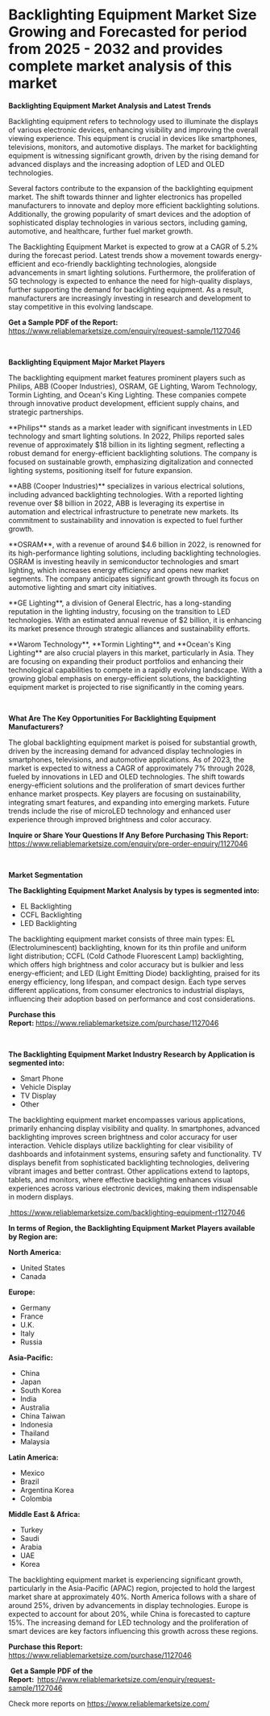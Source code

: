 <p><h1>Backlighting Equipment Market Size Growing and Forecasted for period from 2025 - 2032 and provides complete market analysis of this market</h1></p><p><strong>Backlighting Equipment Market Analysis and Latest Trends</strong></p>
<p><p>Backlighting equipment refers to technology used to illuminate the displays of various electronic devices, enhancing visibility and improving the overall viewing experience. This equipment is crucial in devices like smartphones, televisions, monitors, and automotive displays. The market for backlighting equipment is witnessing significant growth, driven by the rising demand for advanced displays and the increasing adoption of LED and OLED technologies.</p><p>Several factors contribute to the expansion of the backlighting equipment market. The shift towards thinner and lighter electronics has propelled manufacturers to innovate and deploy more efficient backlighting solutions. Additionally, the growing popularity of smart devices and the adoption of sophisticated display technologies in various sectors, including gaming, automotive, and healthcare, further fuel market growth.</p><p>The Backlighting Equipment Market is expected to grow at a CAGR of 5.2% during the forecast period. Latest trends show a movement towards energy-efficient and eco-friendly backlighting technologies, alongside advancements in smart lighting solutions. Furthermore, the proliferation of 5G technology is expected to enhance the need for high-quality displays, further supporting the demand for backlighting equipment. As a result, manufacturers are increasingly investing in research and development to stay competitive in this evolving landscape.</p></p>
<p><strong>Get a Sample PDF of the Report:&nbsp;</strong> <a href="https://www.reliablemarketsize.com/enquiry/request-sample/1127046?utm_campaign=2291&utm_medium=2&utm_source=Github&utm_content=ia&utm_term=13022025&utm_id=backlighting-equipment">https://www.reliablemarketsize.com/enquiry/request-sample/1127046</a></p>
<p>&nbsp;</p>
<p><strong>Backlighting Equipment Major Market Players</strong></p>
<p><p>The backlighting equipment market features prominent players such as Philips, ABB (Cooper Industries), OSRAM, GE Lighting, Warom Technology, Tormin Lighting, and Ocean's King Lighting. These companies compete through innovative product development, efficient supply chains, and strategic partnerships.</p><p>**Philips** stands as a market leader with significant investments in LED technology and smart lighting solutions. In 2022, Philips reported sales revenue of approximately $18 billion in its lighting segment, reflecting a robust demand for energy-efficient backlighting solutions. The company is focused on sustainable growth, emphasizing digitalization and connected lighting systems, positioning itself for future expansion.</p><p>**ABB (Cooper Industries)** specializes in various electrical solutions, including advanced backlighting technologies. With a reported lighting revenue over $8 billion in 2022, ABB is leveraging its expertise in automation and electrical infrastructure to penetrate new markets. Its commitment to sustainability and innovation is expected to fuel further growth.</p><p>**OSRAM**, with a revenue of around $4.6 billion in 2022, is renowned for its high-performance lighting solutions, including backlighting technologies. OSRAM is investing heavily in semiconductor technologies and smart lighting, which increases energy efficiency and opens new market segments. The company anticipates significant growth through its focus on automotive lighting and smart city initiatives.</p><p>**GE Lighting**, a division of General Electric, has a long-standing reputation in the lighting industry, focusing on the transition to LED technologies. With an estimated annual revenue of $2 billion, it is enhancing its market presence through strategic alliances and sustainability efforts.</p><p>**Warom Technology**, **Tormin Lighting**, and **Ocean's King Lighting** are also crucial players in this market, particularly in Asia. They are focusing on expanding their product portfolios and enhancing their technological capabilities to compete in a rapidly evolving landscape. With a growing global emphasis on energy-efficient solutions, the backlighting equipment market is projected to rise significantly in the coming years.</p></p>
<p>&nbsp;</p>
<p><strong>What Are The Key Opportunities For Backlighting Equipment Manufacturers?</strong></p>
<p><p>The global backlighting equipment market is poised for substantial growth, driven by the increasing demand for advanced display technologies in smartphones, televisions, and automotive applications. As of 2023, the market is expected to witness a CAGR of approximately 7% through 2028, fueled by innovations in LED and OLED technologies. The shift towards energy-efficient solutions and the proliferation of smart devices further enhance market prospects. Key players are focusing on sustainability, integrating smart features, and expanding into emerging markets. Future trends include the rise of microLED technology and enhanced user experience through improved brightness and color accuracy.</p></p>
<p><strong>Inquire or Share Your Questions If Any Before Purchasing This Report:</strong> <a href="https://www.reliablemarketsize.com/enquiry/pre-order-enquiry/1127046?utm_campaign=2291&utm_medium=2&utm_source=Github&utm_content=ia&utm_term=13022025&utm_id=backlighting-equipment">https://www.reliablemarketsize.com/enquiry/pre-order-enquiry/1127046</a></p>
<p>&nbsp;</p>
<p><strong>Market Segmentation</strong></p>
<p><strong>The Backlighting Equipment Market Analysis by types is segmented into:</strong></p>
<p><ul><li>EL Backlighting</li><li>CCFL Backlighting</li><li>LED Backlighting</li></ul></p>
<p><p>The backlighting equipment market consists of three main types: EL (Electroluminescent) backlighting, known for its thin profile and uniform light distribution; CCFL (Cold Cathode Fluorescent Lamp) backlighting, which offers high brightness and color accuracy but is bulkier and less energy-efficient; and LED (Light Emitting Diode) backlighting, praised for its energy efficiency, long lifespan, and compact design. Each type serves different applications, from consumer electronics to industrial displays, influencing their adoption based on performance and cost considerations.</p></p>
<p><strong>Purchase this Report:&nbsp;</strong><a href="https://www.reliablemarketsize.com/purchase/1127046?utm_campaign=2291&utm_medium=2&utm_source=Github&utm_content=ia&utm_term=13022025&utm_id=backlighting-equipment">https://www.reliablemarketsize.com/purchase/1127046</a></p>
<p>&nbsp;</p>
<p><strong>The Backlighting Equipment Market Industry Research by Application is segmented into:</strong></p>
<p><ul><li>Smart Phone</li><li>Vehicle Display</li><li>TV Display</li><li>Other</li></ul></p>
<p><p>The backlighting equipment market encompasses various applications, primarily enhancing display visibility and quality. In smartphones, advanced backlighting improves screen brightness and color accuracy for user interaction. Vehicle displays utilize backlighting for clear visibility of dashboards and infotainment systems, ensuring safety and functionality. TV displays benefit from sophisticated backlighting technologies, delivering vibrant images and better contrast. Other applications extend to laptops, tablets, and monitors, where effective backlighting enhances visual experiences across various electronic devices, making them indispensable in modern displays.</p></p>
<p><a href="https://www.reliablemarketsize.com/backlighting-equipment-r1127046?utm_campaign=2291&utm_medium=2&utm_source=Github&utm_content=ia&utm_term=13022025&utm_id=backlighting-equipment">&nbsp;https://www.reliablemarketsize.com/backlighting-equipment-r1127046</a></p>
<p><strong>In terms of Region, the Backlighting Equipment Market Players available by Region are:</strong></p>
<p>
    <p> <strong> North America: </strong>
        <ul>
            <li>United States</li>
            <li>Canada</li>
        </ul>
        </p> 
    <p> <strong> Europe: </strong>
        <ul>
            <li>Germany</li>
            <li>France</li>
            <li>U.K.</li>
            <li>Italy</li>
            <li>Russia</li>
        </ul>
        </p> 
    <p> <strong> Asia-Pacific: </strong>
        <ul>
            <li>China</li>
            <li>Japan</li>
            <li>South Korea</li>
            <li>India</li>
            <li>Australia</li>
            <li>China Taiwan</li>
            <li>Indonesia</li>
            <li>Thailand</li>
            <li>Malaysia</li>
        </ul>
        </p> 
    <p> <strong> Latin America: </strong>
        <ul>
            <li>Mexico</li>
            <li>Brazil</li>
            <li>Argentina Korea</li>
            <li>Colombia</li>
        </ul>
        </p> 
    <p> <strong> Middle East & Africa: </strong>
        <ul>
            <li>Turkey</li>
            <li>Saudi</li>
            <li>Arabia</li>
            <li>UAE</li>
            <li>Korea</li>
        </ul>
    </p>
    </p>
<p><p>The backlighting equipment market is experiencing significant growth, particularly in the Asia-Pacific (APAC) region, projected to hold the largest market share at approximately 40%. North America follows with a share of around 25%, driven by advancements in display technologies. Europe is expected to account for about 20%, while China is forecasted to capture 15%. The increasing demand for LED technology and the proliferation of smart devices are key factors influencing this growth across these regions.</p></p>
<p><strong>Purchase this Report: </strong><a href="https://www.reliablemarketsize.com/purchase/1127046?utm_campaign=2291&utm_medium=2&utm_source=Github&utm_content=ia&utm_term=13022025&utm_id=backlighting-equipment">https://www.reliablemarketsize.com/purchase/1127046</a></p>
<p>&nbsp;<strong>Get a Sample PDF of the Report:&nbsp;&nbsp;</strong><a href="https://www.reliablemarketsize.com/enquiry/request-sample/1127046?utm_campaign=2291&utm_medium=2&utm_source=Github&utm_content=ia&utm_term=13022025&utm_id=backlighting-equipment">https://www.reliablemarketsize.com/enquiry/request-sample/1127046</a></p>
<p><strong></strong></p>
<p>Check more reports on <a href="https://www.reliablemarketsize.com/?utm_campaign=2291&utm_medium=2&utm_source=Github&utm_content=ia&utm_term=13022025&utm_id=backlighting-equipment">https://www.reliablemarketsize.com/</a></p>